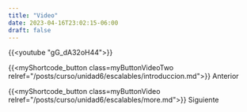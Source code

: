 ```yaml
---
title: "Video"
date: 2023-04-16T23:02:15-06:00
draft: false
---
```


{{<youtube "gG_dA32oH44">}}

{{<myShortcode_button class=myButtonVideoTwo relref="/posts/curso/unidad6/escalables/introduccion.md">}} Anterior

{{<myShortcode_button class=myButtonVideo relref="/posts/curso/unidad6/escalables/more.md">}} Siguiente
